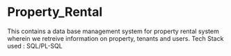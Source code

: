 # Property_Rental

This contains a data base management system for property rental system wherein we retreive information on property, tenants and users.
Tech Stack used : SQL/PL-SQL 
